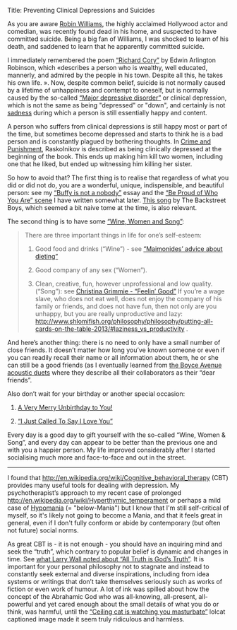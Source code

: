 Title: Preventing Clinical Depressions and Suicides

As you are aware [Robin Williams](http://en.wikipedia.org/wiki/Robin_Williams), the highly acclaimed Hollywood actor and comedian, was recently found dead in his home, and suspected to have committed suicide. Being a big fan of Williams, I was shocked to learn of his death, and saddened to learn that he apparently committed suicide.

I immediately remembered the poem [“Richard Cory”](http://en.wikipedia.org/wiki/Richard_Cory) by Edwin Arlington Robinson, which «describes a person who is wealthy, well educated, mannerly, and admired by the people in his town. Despite all this, he takes his own life. ». Now, despite common belief, suicide is not normally caused by a lifetime of unhappiness and contempt to oneself, but is normally caused by the so-called [“Major depressive disorder”](http://en.wikipedia.org/wiki/Major_depressive_disorder) or clinical depression, which is not the same as being "depressed" or "down", and certainly is not [sadness](http://en.wikipedia.org/wiki/Sadness) during which a person is still essentially happy and content.

A person who suffers from clinical depressions is still happy most or part of the time, but sometimes become depressed and starts to think he is a bad person and is constantly plagued by bothering thoughts. In [Crime and Punishment](http://en.wikipedia.org/wiki/Crime_and_Punishment), Raskolnikov is described as being clinically depressed at the beginning of the book. This ends up making him kill two women, including one that he liked, but ended up witnessing him killing her sister.

So how to avoid that? The first thing is to realise that regardless of what you did or did not do, you are a wonderful, unique, indispensible, and beautiful person: see my [“Buffy is not a nobody”](http://plus.google.com/+ShlomiFish/posts/dDJwvtcGE5N) essay and the [“Be Proud of Who You Are” scene](http://www.shlomifish.org/humour/fortunes/show.cgi?id=buffy-a-few-good-slayers--proud-of-who-you-are) I have written somewhat later. [This song](http://www.youtube.com/watch?v=0Gl2QnHNpkA) by The Backstreet Boys, which seemed a bit naive tome at the time, is also relevant.

The second thing is to have some [“Wine, Women and Song”](http://plus.google.com/+ShlomiFish/posts/YEHxgGMedJJ):

> There are three important things in life for one’s self-esteem:
>
> 1. Good food and drinks (“Wine”) - see [“Maimonides’ advice about dieting”](http://judaism.stackexchange.com/questions/27195/maimonides-advice-about-dieting)
>
> 2. Good company of any sex (“Women”).
>
> 3. Clean, creative, fun, however unprofessional and low quality. (“Song”): see [Christina Grimmie - “Feelin’ Good”](http://www.youtube.com/watch?v=kYX8sjIzjGw)
> If you’re a wage slave, who does not eat well, does not enjoy the company of his family or friends, and does not have fun, then not only are you unhappy, but you are really unproductive and lazy: http://www.shlomifish.org/philosophy/philosophy/putting-all-cards-on-the-table-2013/#laziness_vs_productivity .

And here’s another thing: there is no need to only have a small number of close friends. It doesn’t matter how long you’ve known someone or even if you can readily recall their name or all information about them, he or she can still be a good friends (as I eventually learned from [the Boyce Avenue acoustic duets](http://www.youtube.com/watch?v=M4zCOHFrLVY&list=PL5683ED7495D953AB) where they describe all their collaborators as their “dear friends”.

Also don’t wait for your birthday or another special occasion:

1. [A Very Merry Unbirthday to You!](http://www.youtube.com/watch?v=RdsZT7WKjW8)

2. [“I Just Called To Say I Love You”](http://www.youtube.com/watch?v=QwOU3bnuU0k)

Every day is a good day to gift yourself with the so-called
“Wine, Women & Song”, and every day can appear to be better than the previous
one and with you a happier person. My life improved considerably after I
started socialising much more and face-to-face and out in the street.

----

I found that http://en.wikipedia.org/wiki/Cognitive_behavioral_therapy
(CBT) provides many useful tools for dealing with depression. My
psychotherapist’s
approach to my recent case of prolonged
http://en.wikipedia.org/wiki/Hyperthymic_temperament or perhaps a mild
case of [Hypomania](http://en.wikipedia.org/wiki/Hypomania) (=
"below-Mania") but I know that
I'm still self-critical of myself, so it's likely not going to become a
Mania, and that it feels great in general, even if I don't fully conform or
abide by contemporary (but often not future) social norms.

As great CBT is - it is not enough - you should have an inquiring mind and
seek the “truth”, which contrary to popular belief is dynamic and changes in
time. See [what Larry Wall noted about “All Truth is God’s Truth”](http://www.shlomifish.org/humour/fortunes/show.cgi?id=larry-wall-all-truth-is-gods-truh). It is important for your personal philosophy not to stagnate and instead to constantly seek external and diverse inspirations, including from idea systems or writings that don’t take themselves seriously such as works of fiction or even work of humour. A lot of ink was spilled about how the concept of the Abrahamic God who was all-knowing, all-present, all-powerful and yet cared enough about the small details of what you do or think, was harmful, until the [“Ceiling cat is watching you masturbate”](http://www.roflcat.com/ceiling-cat-is-watching-you-masturbate) lolcat captioned image made it seem truly ridiculous and harmless.
